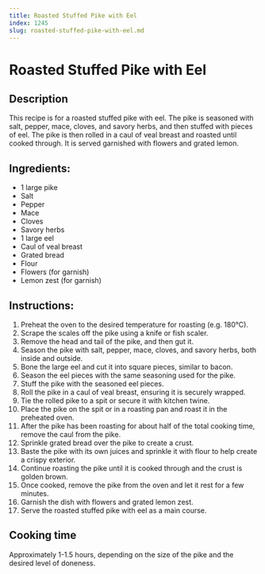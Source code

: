 ```yaml
---
title: Roasted Stuffed Pike with Eel
index: 1245
slug: roasted-stuffed-pike-with-eel.md
---
```


# Roasted Stuffed Pike with Eel

## Description
This recipe is for a roasted stuffed pike with eel. The pike is seasoned with salt, pepper, mace, cloves, and savory herbs, and then stuffed with pieces of eel. The pike is then rolled in a caul of veal breast and roasted until cooked through. It is served garnished with flowers and grated lemon.

## Ingredients:
- 1 large pike
- Salt
- Pepper
- Mace
- Cloves
- Savory herbs
- 1 large eel
- Caul of veal breast
- Grated bread
- Flour
- Flowers (for garnish)
- Lemon zest (for garnish)

## Instructions:
1. Preheat the oven to the desired temperature for roasting (e.g. 180°C).
2. Scrape the scales off the pike using a knife or fish scaler.
3. Remove the head and tail of the pike, and then gut it.
4. Season the pike with salt, pepper, mace, cloves, and savory herbs, both inside and outside.
5. Bone the large eel and cut it into square pieces, similar to bacon.
6. Season the eel pieces with the same seasoning used for the pike.
7. Stuff the pike with the seasoned eel pieces.
8. Roll the pike in a caul of veal breast, ensuring it is securely wrapped.
9. Tie the rolled pike to a spit or secure it with kitchen twine.
10. Place the pike on the spit or in a roasting pan and roast it in the preheated oven.
11. After the pike has been roasting for about half of the total cooking time, remove the caul from the pike.
12. Sprinkle grated bread over the pike to create a crust.
13. Baste the pike with its own juices and sprinkle it with flour to help create a crispy exterior.
14. Continue roasting the pike until it is cooked through and the crust is golden brown.
15. Once cooked, remove the pike from the oven and let it rest for a few minutes.
16. Garnish the dish with flowers and grated lemon zest.
17. Serve the roasted stuffed pike with eel as a main course.

## Cooking time
Approximately 1-1.5 hours, depending on the size of the pike and the desired level of doneness.